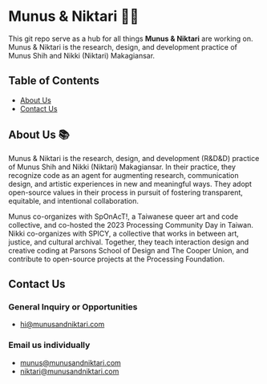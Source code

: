 # Munus & Niktari 🎨✨

This git repo serve as a hub for all things **Munus & Niktari** are working on. Munus & Niktari is the research, design, and development practice of Munus Shih and Nikki (Niktari) Makagiansar.

## Table of Contents
- [About Us](#about-us)
- [Contact Us](#contact-us)

## About Us 📚

Munus & Niktari is the research, design, and development (R&D&D) practice of Munus Shih and Nikki (Niktari) Makagiansar. In their practice, they recognize code as an agent for augmenting research, communication design, and artistic experiences in new and meaningful ways. They adopt open-source values in their process in pursuit of fostering transparent, equitable, and intentional collaboration.

Munus co-organizes with SpOnAcT!, a Taiwanese queer art and code collective, and co-hosted the 2023 Processing Community Day in Taiwan. Nikki co-organizes with SPICY, a collective that works in between art, justice, and cultural archival. Together, they teach interaction design and creative coding at Parsons School of Design and The Cooper Union, and contribute to open-source projects at the Processing Foundation.

## Contact Us

### General Inquiry or Opportunities
- [hi@munusandniktari.com](mailto:hi@munusandniktari.com)

### Email us individually
- [munus@munusandniktari.com](mailto:munus@munusandniktari.com)
- [niktari@munusandniktari.com](mailto:niktari@munusandniktari.com)
